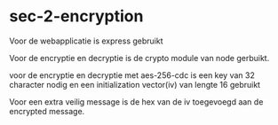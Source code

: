 # sec-2-encryption

Voor de webapplicatie is express gebruikt

Voor de encryptie en decryptie is de crypto module van node gerbuikt.

voor de encryptie en decryptie met aes-256-cdc is een key van 32 character nodig en een initialization vector(iv) van lengte 16 gebruikt

Voor een extra veilig message is de hex van de iv toegevoegd aan de encrypted message.
